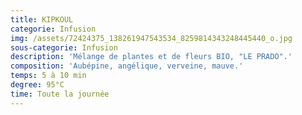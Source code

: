 ```yaml
---
title: KIPKOUL
categorie: Infusion
img: /assets/72424375_138261947543534_8259814343248445440_o.jpg
sous-categorie: Infusion
description: 'Mélange de plantes et de fleurs BIO, "LE PRADO".'
composition: 'Aubépine, angélique, verveine, mauve.'
temps: 5 à 10 min
degree: 95°C
time: Toute la journée
---
```


